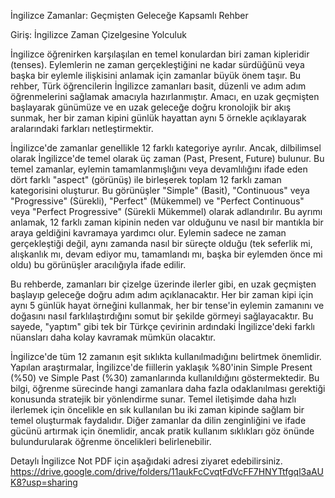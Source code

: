 İngilizce Zamanlar: Geçmişten Geleceğe Kapsamlı Rehber

Giriş: İngilizce Zaman Çizelgesine Yolculuk

İngilizce öğrenirken karşılaşılan en temel konulardan biri zaman kipleridir (tenses). Eylemlerin ne zaman gerçekleştiğini ne kadar sürdüğünü veya
başka bir eylemle ilişkisini anlamak için zamanlar büyük önem taşır. Bu rehber, Türk öğrencilerin İngilizce zamanları basit, düzenli ve adım adım
öğrenmelerini sağlamak amacıyla hazırlanmıştır. Amacı, en uzak geçmişten başlayarak günümüze ve en uzak geleceğe doğru kronolojik bir akış
sunmak, her bir zaman kipini günlük hayattan aynı 5 örnekle açıklayarak aralarındaki farkları netleştirmektir.

İngilizce'de zamanlar genellikle 12 farklı kategoriye ayrılır. Ancak, dilbilimsel olarak İngilizce'de temel olarak üç zaman (Past, Present, Future) bulunur.
Bu temel zamanlar, eylemin tamamlanmışlığını veya devamlılığını ifade eden dört farklı "aspect" (görünüş) ile birleşerek toplam 12 farklı zaman
kategorisini oluşturur. Bu görünüşler "Simple" (Basit), "Continuous" veya "Progressive" (Sürekli), "Perfect" (Mükemmel) ve "Perfect Continuous" veya
"Perfect Progressive" (Sürekli Mükemmel) olarak adlandırılır. Bu ayrımı anlamak, 12 farklı zaman kipinin neden var olduğunu ve nasıl bir mantıkla bir
araya geldiğini kavramaya yardımcı olur. Eylemin sadece ne zaman gerçekleştiği değil, aynı zamanda nasıl bir süreçte olduğu (tek seferlik mi,
alışkanlık mı, devam ediyor mu, tamamlandı mı, başka bir eylemden önce mi oldu) bu görünüşler aracılığıyla ifade edilir.

Bu rehberde, zamanları bir çizelge üzerinde ilerler gibi, en uzak geçmişten başlayıp geleceğe doğru adım adım açıklanacaktır. Her bir zaman kipi için
aynı 5 günlük hayat örneğini kullanmak, her bir tense'in eylemin zamanını ve doğasını nasıl farklılaştırdığını somut bir şekilde görmeyi sağlayacaktır.
Bu sayede, "yaptım" gibi tek bir Türkçe çevirinin ardındaki İngilizce'deki farklı nüansları daha kolay kavramak mümkün olacaktır.

İngilizce'de tüm 12 zamanın eşit sıklıkta kullanılmadığını belirtmek önemlidir. Yapılan araştırmalar, İngilizce'de fiillerin yaklaşık %80'inin Simple Present
(%50) ve Simple Past (%30) zamanlarında kullanıldığını göstermektedir. Bu bilgi, öğrenme sürecinde hangi zamanlara daha fazla odaklanılması
gerektiği konusunda stratejik bir yönlendirme sunar. Temel iletişimde daha hızlı ilerlemek için öncelikle en sık kullanılan bu iki zaman kipinde sağlam
bir temel oluşturmak faydalıdır. Diğer zamanlar da dilin zenginliğini ve ifade gücünü artırmak için önemlidir, ancak pratik kullanım sıklıkları göz önünde
bulundurularak öğrenme öncelikleri belirlenebilir.

Detaylı İngilizce Not PDF için aşağıdaki adresi ziyaret edebilirsiniz.
https://drive.google.com/drive/folders/11aukFcCvqtFdVcFF7HNYTtfgql3aAUK8?usp=sharing
